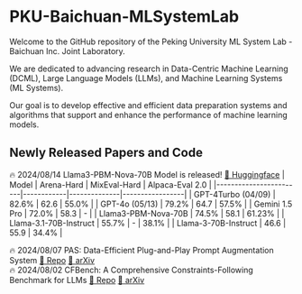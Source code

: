 #  PKU-Baichuan-MLSystemLab 
Welcome to the GitHub repository of the Peking University ML System Lab - Baichuan Inc. Joint Laboratory.

We are dedicated to advancing research in Data-Centric Machine Learning (DCML), Large Language Models (LLMs), and Machine Learning Systems (ML Systems). 

Our goal is to develop effective and efficient data preparation systems and algorithms that support and enhance the performance of machine learning models.

## Newly Released Papers and Code

🔥 2024/08/14  Llama3-PBM-Nova-70B Model is released! [🤗 Huggingface](https://huggingface.co/PKU-Baichuan-MLSystemLab/Llama3-PBM-Nova-70B)
| Model                  | Arena-Hard | MixEval-Hard | Alpaca-Eval 2.0 |
|------------------------|------------|--------------|-----------------|
| GPT-4Turbo (04/09)     | 82.6%      | 62.6         | 55.0%           |
| GPT-4o (05/13)         | 79.2%      | 64.7         | 57.5%           |
| Gemini 1.5 Pro         | 72.0%      | 58.3         | -               |
| Llama3-PBM-Nova-70B    | 74.5%      | 58.1         | 61.23%          |
| Llama-3.1-70B-Instruct | 55.7%      | -            | 38.1%           |
| Llama-3-70B-Instruct   | 46.6       | 55.9         | 34.4%           |

🔥 2024/08/07  PAS: Data-Efficient Plug-and-Play Prompt Augmentation System  [🌴 Repo](https://github.com/PKU-Baichuan-MLSystemLab/PAS) [🌲 arXiv](https://arxiv.org/abs/2407.06027)  
🔥 2024/08/02  CFBench: A Comprehensive Constraints-Following Benchmark for LLMs [🌴 Repo](https://github.com/PKU-Baichuan-MLSystemLab/CFBench) [🌲 arXiv](https://arxiv.org/abs/2408.01122)  

<!--

**Here are some ideas to get you started:**

🙋‍♀️ A short introduction - what is your organization all about?
🌈 Contribution guidelines - how can the community get involved?
👩‍💻 Useful resources - where can the community find your docs? Is there anything else the community should know?
🍿 Fun facts - what does your team eat for breakfast?
🧙 Remember, you can do mighty things with the power of [Markdown](https://docs.github.com/github/writing-on-github/getting-started-with-writing-and-formatting-on-github/basic-writing-and-formatting-syntax)
-->
